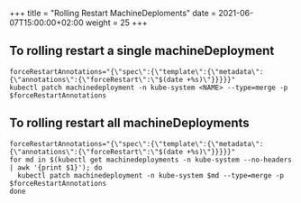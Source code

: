 +++
title = "Rolling Restart MachineDeploments"
date = 2021-06-07T15:00:00+02:00
weight = 25
+++

## To rolling restart a single machineDeployment

```shell
forceRestartAnnotations="{\"spec\":{\"template\":{\"metadata\":{\"annotations\":{\"forceRestart\":\"$(date +%s)\"}}}}}"
kubectl patch machinedeployment -n kube-system <NAME> --type=merge -p $forceRestartAnnotations 
```

## To rolling restart all machineDeployments

```shell
forceRestartAnnotations="{\"spec\":{\"template\":{\"metadata\":{\"annotations\":{\"forceRestart\":\"$(date +%s)\"}}}}}"
for md in $(kubectl get machinedeployments -n kube-system --no-headers | awk '{print $1}'); do
  kubectl patch machinedeployment -n kube-system $md --type=merge -p $forceRestartAnnotations
done
```
